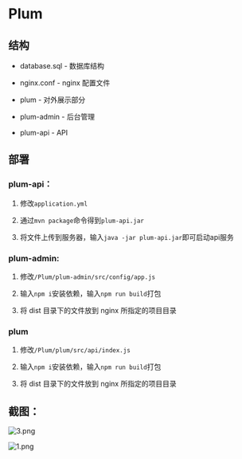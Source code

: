 # Plum


## 结构


- database.sql - 数据库结构  

- nginx.conf - nginx 配置文件

- plum - 对外展示部分  

- plum-admin - 后台管理  

- plum-api - API  

## 部署

### plum-api：

1. 修改`application.yml`

2. 通过`mvn package`命令得到`plum-api.jar`
 
3. 将文件上传到服务器，输入`java -jar plum-api.jar`即可启动api服务


### plum-admin:

1. 修改`/Plum/plum-admin/src/config/app.js`

2. 输入`npm i`安装依赖，输入`npm run build`打包

3. 将 dist 目录下的文件放到 nginx 所指定的项目目录


### plum

1. 修改`/Plum/plum/src/api/index.js`

2. 输入`npm i`安装依赖，输入`npm run build`打包

3. 将 dist 目录下的文件放到 nginx 所指定的项目目录



## 截图：

![3.png](https://i.loli.net/2017/07/26/59783851ce005.png)

![1.png](https://ooo.0o0.ooo/2017/07/26/597837f62ef35.png)

